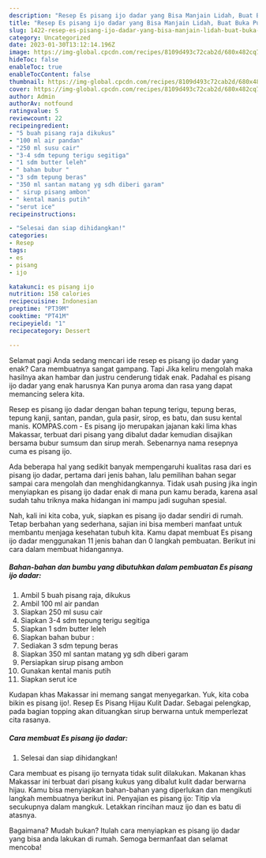 ```yaml
---
description: "Resep Es pisang ijo dadar yang Bisa Manjain Lidah, Buat Buka Puasa Sempurna"
title: "Resep Es pisang ijo dadar yang Bisa Manjain Lidah, Buat Buka Puasa Sempurna"
slug: 1422-resep-es-pisang-ijo-dadar-yang-bisa-manjain-lidah-buat-buka-puasa-sempurna
category: Uncategorized
date: 2023-01-30T13:12:14.196Z
image: https://img-global.cpcdn.com/recipes/8109d493c72cab2d/680x482cq70/es-pisang-ijo-dadar-foto-resep-utama.jpg
hideToc: false
enableToc: true
enableTocContent: false
thumbnail: https://img-global.cpcdn.com/recipes/8109d493c72cab2d/680x482cq70/es-pisang-ijo-dadar-foto-resep-utama.jpg
cover: https://img-global.cpcdn.com/recipes/8109d493c72cab2d/680x482cq70/es-pisang-ijo-dadar-foto-resep-utama.jpg
author: Admin
authorAv: notfound
ratingvalue: 5
reviewcount: 22
recipeingredient:
- "5 buah pisang raja dikukus"
- "100 ml air pandan"
- "250 ml susu cair"
- "3-4 sdm tepung terigu segitiga"
- "1 sdm butter leleh"
- " bahan bubur "
- "3 sdm tepung beras"
- "350 ml santan matang yg sdh diberi garam"
- " sirup pisang ambon"
- " kental manis putih"
- "serut ice"
recipeinstructions:

- "Selesai dan siap dihidangkan!"
categories:
- Resep
tags:
- es
- pisang
- ijo

katakunci: es pisang ijo 
nutrition: 158 calories
recipecuisine: Indonesian
preptime: "PT39M"
cooktime: "PT41M"
recipeyield: "1"
recipecategory: Dessert

---
```



Selamat pagi Anda sedang mencari ide resep es pisang ijo dadar yang enak? Cara membuatnya sangat gampang. Tapi Jika keliru mengolah maka hasilnya akan hambar dan justru cenderung tidak enak. Padahal es pisang ijo dadar yang enak harusnya Kan punya aroma dan rasa yang dapat memancing selera kita.


Resep es pisang ijo dadar dengan bahan tepung terigu, tepung beras, tepung kanji, santan, pandan, gula pasir, sirop, es batu, dan susu kental manis. KOMPAS.com - Es pisang ijo merupakan jajanan kaki lima khas Makassar, terbuat dari pisang yang dibalut dadar kemudian disajikan bersama bubur sumsum dan sirup merah. Sebenarnya nama resepnya cuma es pisang ijo.

Ada beberapa hal yang sedikit banyak mempengaruhi kualitas rasa dari es pisang ijo dadar, pertama dari jenis bahan, lalu pemilihan bahan segar sampai cara mengolah dan menghidangkannya. Tidak usah pusing jika ingin menyiapkan es pisang ijo dadar enak di mana pun kamu berada, karena asal sudah tahu triknya maka hidangan ini mampu jadi suguhan spesial.


Nah, kali ini kita coba, yuk, siapkan es pisang ijo dadar sendiri di rumah. Tetap berbahan yang sederhana, sajian ini bisa memberi manfaat untuk membantu menjaga kesehatan tubuh kita. Kamu dapat membuat Es pisang ijo dadar menggunakan 11 jenis bahan dan 0 langkah pembuatan. Berikut ini cara dalam membuat hidangannya.

<!--inarticleads1-->

##### Bahan-bahan dan bumbu yang dibutuhkan dalam pembuatan Es pisang ijo dadar:

1. Ambil 5 buah pisang raja, dikukus
1. Ambil 100 ml air pandan
1. Siapkan 250 ml susu cair
1. Siapkan 3-4 sdm tepung terigu segitiga
1. Siapkan 1 sdm butter leleh
1. Siapkan  bahan bubur :
1. Sediakan 3 sdm tepung beras
1. Siapkan 350 ml santan matang yg sdh diberi garam
1. Persiapkan  sirup pisang ambon
1. Gunakan  kental manis putih
1. Siapkan serut ice


Kudapan khas Makassar ini memang sangat menyegarkan. Yuk, kita coba bikin es pisang ijo!. Resep Es Pisang Hijau Kulit Dadar. Sebagai pelengkap, pada bagian topping akan dituangkan sirup berwarna untuk memperlezat cita rasanya. 

<!--inarticleads2-->

##### Cara membuat Es pisang ijo dadar:


1. Selesai dan siap dihidangkan!

Cara membuat es pisang ijo ternyata tidak sulit dilakukan. Makanan khas Makassar ini terbuat dari pisang kukus yang dibalut kulit dadar berwarna hijau. Kamu bisa menyiapkan bahan-bahan yang diperlukan dan mengikuti langkah membuatnya berikut ini. Penyajian es pisang ijo: Titip vla secukupnya dalam mangkuk. Letakkan rincihan mauz ijo dan es batu di atasnya. 

Bagaimana? Mudah bukan? Itulah cara menyiapkan es pisang ijo dadar yang bisa anda lakukan di rumah. Semoga bermanfaat dan selamat mencoba!
